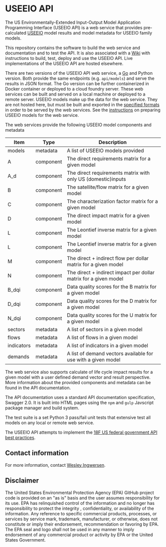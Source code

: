 # USEEIO API

The US Environmentally-Extended Input-Output Model Application Programming Interface (USEEIO API) is a web service that
provides pre-calculated [USEEIO](https://cfpub.epa.gov/si/si_public_record_report.cfm?dirEntryId=336332)
model results and model metadata for USEEIO family models.

This repository contains the software to build the web service and documentation and to test the API. It is also
associated with a [Wiki](https://github.com/USEPA/USEEIO_API/wiki/) with instructions to build, test, deploy and use
 the USEEIO API. Live implementations of the USEEIO API are hosted elsewhere.

There are two versions of the USEEIO API web service, a [Go](https://golang.org/) and Python version. Both provide the same
 endpoints (e.g. `api/models`) and serve the results in JSON format.  The Go version can be further containerized
 in Docker container or deployed to a cloud foundry server. These web services can be built and served on a local machine or
 deployed to a remote server. USEEIO models make up the data for the web service. They are not hosted here, but must be built
  and exported in the [specified formats](./doc/data_format.md) in order to be served by the
web services. See the [instructions](https://github.com/USEPA/USEEIO_API/wiki/Build#export-the-model-files-and-create-the-modelscsv-metadata-file-first)
 on preparing USEEIO models for the web service.

The web services provide the following USEEIO model components and metadata

| Item | Type | Description |
| --- | --- | --- |
| models | metadata | A list of USEEIO models provided |
| A | component | The direct requirements matrix for a given model |
| A_d | component | The direct requirements matrix with only US (domestic)inputs |
| B | component | The satellite/flow matrix for a given model |
| C | component | The characterization factor matrix for a given model |
| D | component | The direct impact matrix for a given model |
| L | component | The Leontief inverse matrix for a given model |
| L | component | The Leontief inverse matrix for a given model |
| M | component | The direct + indirect flow per dollar matrix for a given model |
| N | component | The direct + indirect impact per dollar matrix for a given model |
| B_dqi | component | Data quality scores for the B matrix for a given model |
| D_dqi | component | Data quality scores for the D matrix for a given model |
| N_dqi | component | Data quality scores for the U matrix for a given model |
| sectors | metadata | A list of sectors in a given model|
| flows | metadata | A list of flows in a given model|
| indicators | metadata | A list of indicators in a given model|
| demands | metadata | A list of demand vectors available for use with a given model|

The web service also supports calculate of life cycle impact results for a given model with a user
defined demand vector and result perspective. More information about the provided components and metadata
 can be found in the API documentation.

The API documentation uses a standard API documentation specification, Swagger 2.0. It is built into HTML pages
using the `npm` and `gulp` Javscript package manager and build system.

The test suite is a set Python 3 pass/fail unit tests that extensive test all models on any local or remote web service.

The USEEIO API attempts to implement the [18F US federal government API best practices](https://github.com/18F/api-standards).

## Contact information

For more information, contact [Wesley Ingwersen](https://github.com/WesIngwersen).

## Disclaimer

The United States Environmental Protection Agency (EPA) GitHub project code is provided on an "as is" basis
 and the user assumes responsibility for its use.  EPA has relinquished control of the information and no longer
  has responsibility to protect the integrity , confidentiality, or availability of the information.  Any
   reference to specific commercial products, processes, or services by service mark, trademark, manufacturer,
    or otherwise, does not constitute or imply their endorsement, recommendation or favoring by EPA.  The EPA seal
     and logo shall not be used in any manner to imply endorsement of any commercial product or activity by EPA or
      the United States Government.
